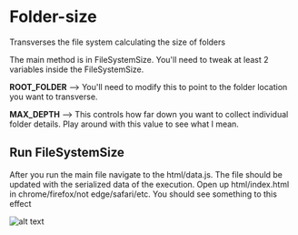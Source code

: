 # Folder-size
Transverses the file system calculating the size of folders

The main method is in FileSystemSize. You'll need to tweak at least 2 variables inside the FileSystemSize.

**ROOT_FOLDER** --> You'll need to modify this to point to the folder location you want to transverse.

**MAX_DEPTH** --> This controls how far down you want to collect individual folder details. Play around with this value to see what I mean.

## Run FileSystemSize
After you run the main file navigate to the html/data.js. The file should be updated with the serialized data of the execution. Open up html/index.html 
in chrome/firefox/not edge/safari/etc. You should see something to this effect 

![alt text](https://apoole-personal-bucket.s3.amazonaws.com/pictures/used_by_other_websites/filesystem.PNG)
